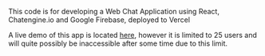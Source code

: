 This code is for developing a Web Chat Application using React, Chatengine.io and Google Firebase, deployed to Vercel

A live demo of this app is located [here](https://letschat-major2021project-gmailcom.vercel.app/), however it is limited to 25 users and will quite possibly be inaccessible after some time due to this limit. 
